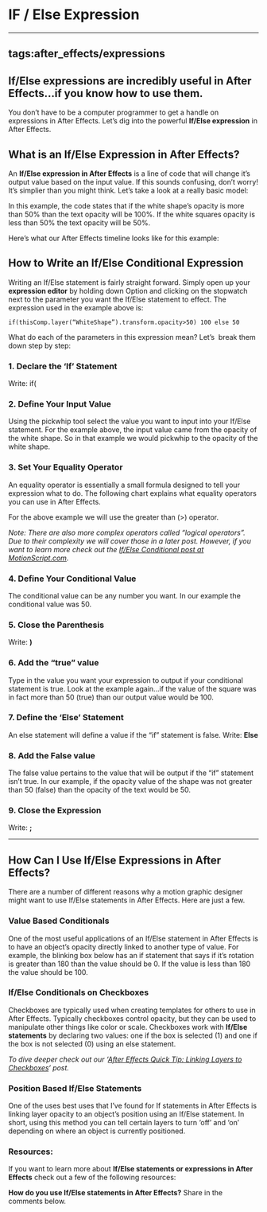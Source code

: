 # IF / Else Expression

---

## tags:after_effects/expressions

## If/Else expressions are incredibly useful in After Effects…if you know how to use them.

You don’t have to be a computer programmer to get a handle on expressions in After Effects. Let’s dig into the powerful **If/Else expression** in After Effects.

## What is an If/Else Expression in After Effects?

An **If/Else expression in After Effects** is a line of code that will change it’s output value based on the input value. If this sounds confusing, don’t worry! It’s simplier than you might think. Let’s take a look at a really basic model:

In this example, the code states that if the white shape’s opacity is more than 50% than the text opacity will be 100%. If the white squares opacity is less than 50% the text opacity will be 50%.

Here’s what our After Effects timeline looks like for this example:

## How to Write an If/Else Conditional Expression

Writing an If/Else statement is fairly straight forward. Simply open up your **expression editor** by holding down Option and clicking on the stopwatch next to the parameter you want the If/Else statement to effect. The expression used in the example above is:

```
if(thisComp.layer(“WhiteShape”).transform.opacity>50) 100 else 50

```

What do each of the parameters in this expression mean? Let’s  break them down step by step:

### 1. Declare the ‘If’ Statement

Write: if(

### 2. Define Your Input Value

Using the pickwhip tool select the value you want to input into your If/Else statement. For the example above, the input value came from the opacity of the white shape. So in that example we would pickwhip to the opacity of the white shape.

### 3. Set Your Equality Operator

An equality operator is essentially a small formula designed to tell your expression what to do. The following chart explains what equality operators you can use in After Effects.

For the above example we will use the greater than (>) operator.

*Note: There are also more complex operators called “logical operators”. Due to their complexity we will cover those in a later post. However, if you want to learn more check out the [If/Else Conditional post at MotionScript.com](https://www.premiumbeat.com/blog/use-ifelse-statements-effects/if/else%20Conditional%20Code).*

### 4. Define Your Conditional Value

The conditional value can be any number you want. In our example the conditional value was 50.

### 5. Close the Parenthesis

Write: **)**

### 6. Add the “true” value

Type in the value you want your expression to output if your conditional statement is true. Look at the example again…if the value of the square was in fact more than 50 (true) than our output value would be 100.

### 7. Define the ‘Else’ Statement

An else statement will define a value if the “if” statement is false. Write: **Else**

### 8. Add the False value

The false value pertains to the value that will be output if the “if” statement isn’t true. In our example, if the opacity value of the shape was not greater than 50 (false) than the opacity of the text would be 50.

### 9. Close the Expression

Write: **;**

---

## How Can I Use If/Else Expressions in After Effects?

There are a number of different reasons why a motion graphic designer might want to use If/Else statements in After Effects. Here are just a few.

### Value Based Conditionals

One of the most useful applications of an If/Else statement in After Effects is to have an object’s opacity directly linked to another type of value. For example, the blinking box below has an if statement that says if it’s rotation is greater than 180 than the value should be 0. If the value is less than 180 the value should be 100.

### If/Else Conditionals on Checkboxes

Checkboxes are typically used when creating templates for others to use in After Effects. Typically checkboxes control opacity, but they can be used to manipulate other things like color or scale. Checkboxes work with **If/Else statements** by declaring two values: one if the box is selected (1) and one if the box is not selected (0) using an else statement.

*To dive deeper check out our ‘[After Effects Quick Tip: Linking Layers to Checkboxes](http://www.premiumbeat.com/blog/after-effects-quick-tip-linking-layers-to-checkboxes/)‘ post.*

### Position Based If/Else Statements

One of the uses best uses that I’ve found for If statements in After Effects is linking layer opacity to an object’s position using an If/Else statement. In short, using this method you can tell certain layers to turn ‘off’ and ‘on’ depending on where an object is currently positioned.

### Resources:

If you want to learn more about **If/Else statements or expressions in After Effects** check out a few of the following resources:

**How do you use If/Else statements in After Effects?** Share in the comments below.